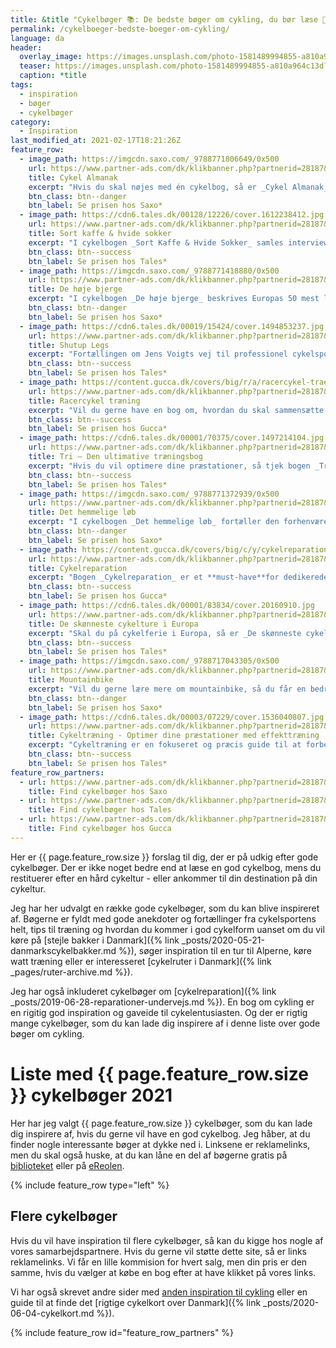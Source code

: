 ```yaml
---
title: &title "Cykelbøger 📚: De bedste bøger om cykling, du bør læse 🚴🚴‍♀️"
permalink: /cykelboeger-bedste-boeger-om-cykling/
language: da
header:
  overlay_image: https://images.unsplash.com/photo-1581489994855-a810a964c13d?ixid=MXwxMjA3fDB8MHxwaG90by1wYWdlfHx8fGVufDB8fHw%3D&ixlib=rb-1.2.1&auto=format&fit=crop&w=1989&q=80
  teaser: https://images.unsplash.com/photo-1581489994855-a810a964c13d?ixid=MXwxMjA3fDB8MHxwaG90by1wYWdlfHx8fGVufDB8fHw%3D&ixlib=rb-1.2.1&auto=format&fit=crop&w=400&q=80
  caption: *title
tags:
  - inspiration
  - bøger
  - cykelbøger
category:
  - Inspiration
last_modified_at: 2021-02-17T18:21:26Z
feature_row:
  - image_path: https://imgcdn.saxo.com/_9788771806649/0x500
    url: https://www.partner-ads.com/dk/klikbanner.php?partnerid=28187&bannerid=43264&htmlurl=https://www.saxo.com/dk/cykel-almanak_rolf-soerensen_indbundet_9788771806649
    title: Cykel Almanak
    excerpt: "Hvis du skal nøjes med én cykelbog, så er _Cykel Almanak_ skrevet af Rolf Sørensen et rigtig godt bud. Bogen har 500 sider med en løbskalender med 100 af verdens væsentligste løb beskrives. Du får også et et cykeltræningsprogram over 12 måneder for 3 niveauer. Derudover krydres bogen med interviews med nogle af de største cykelstjerner, tips og tricks samt lækre cykelfotos i en fotoserie."
    btn_class: btn--danger
    btn_label: Se prisen hos Saxo*
  - image_path: https://cdn6.tales.dk/00128/12226/cover.1612238412.jpg
    url: https://www.partner-ads.com/dk/klikbanner.php?partnerid=28187&bannerid=55214&htmlurl=https://tales.dk/sort-kaffe-hvide-sokker-takt-tone-og-traditioner-paa-landevejen_tonny-vorm_9788740041675
    title: Sort kaffe & hvide sokker
    excerpt: "I cykelbogen _Sort Kaffe & Hvide Sokker_ samles interviews med 12 af Danmarks bedste cykelryttere gennem tiden. Bjarne Riis, Rolf Sørensen m.fl. deler sjove oplevelser, genistreger og taktiske brølere. Bogen er glimrende underholdning for de passionerede cykelfans og dedikerede cykelmotionister med tips og tricks om cyklen, tøjet og træningen fra de bedste."
    btn_class: btn--success
    btn_label: Se prisen hos Tales*
  - image_path: https://imgcdn.saxo.com/_9788771418880/0x500
    url: https://www.partner-ads.com/dk/klikbanner.php?partnerid=28187&bannerid=43264&htmlurl=https://www.saxo.com/dk/de-hoeje-bjerge_daniel-friebe_hardback_9788771418880
    title: De høje bjerge
    excerpt: "I cykelbogen _De høje bjerge_ beskrives Europas 50 mest legendariske stigninger. Det er en perfekt bog, hvis du ønsker lidt inspiration til det næste bjerg som skal cykles. Hver stigning beskrives med flotte billeder, profiler af stigningerne og kort."
    btn_class: btn--danger
    btn_label: Se prisen hos Saxo*
  - image_path: https://cdn6.tales.dk/00019/15424/cover.1494853237.jpg
    url: https://www.partner-ads.com/dk/klikbanner.php?partnerid=28187&bannerid=55214&htmlurl=https://tales.dk/shut-up-legs-mit-vilde-ridt-med-og-uden-cyklen_jens-voigt_9788740616811
    title: Shutup Legs
    excerpt: "Fortællingen om Jens Voigts vej til professionel cykelsport er bemærkelsesværdig. Lige fra hans opvækst i Østtyskland, hvor Tour de France blot var noget, man hørte rygter om, til den sene professionelle debut i 1997 og de mange bedrifter, der fulgte på landevejene i de efterfølgende år."
    btn_class: btn--success
    btn_label: Se prisen hos Tales*
  - image_path: https://content.gucca.dk/covers/big/r/a/racercykel-traening_280085.jpg
    url: https://www.partner-ads.com/dk/klikbanner.php?partnerid=28187&bannerid=9399&htmlurl=https://www.gucca.dk/racercykel-traening-bog-p280085
    title: Racercykel træning
    excerpt: "Vil du gerne have en bog om, hvordan du skal sammensætte din træning, kost og øvelser for at optimere din performance, så kan cykelbogen _Racercykel træning_anbefales. I bogen bliver du guidet igennem flere forskellige niveauer af din cykeltræning – ligefra det basale om til det mere avanceret såsom hvordan du fx optimerer din restituering."
    btn_class: btn--success
    btn_label: Se prisen hos Gucca*
  - image_path: https://cdn6.tales.dk/00001/70375/cover.1497214104.jpg
    url: https://www.partner-ads.com/dk/klikbanner.php?partnerid=28187&bannerid=55214&htmlurl=https://tales.dk/tri_torbjoern-sindballe_9788702129410
    title: Tri – Den ultimative træningsbog
    excerpt: "Hvis du vil optimere dine præstationer, så tjek bogen _Tri – Den ultimative træningsbog_. Bogen henvender sig godt nok til triatlonudøvere, men er stadig meget brugbar for almindelige landevejscyklister. Bogens tips om teknik, træning, ernæring og psykologi sagtens kan videreføres over til landevejscyklister."
    btn_class: btn--success
    btn_label: Se prisen hos Tales*
  - image_path: https://imgcdn.saxo.com/_9788771372939/0x500
    url: https://www.partner-ads.com/dk/klikbanner.php?partnerid=28187&bannerid=43264&htmlurl=https://www.saxo.com/dk/det-hemmelige-loeb_tyler-hamilton-med-daniel-coyle_haeftet_9788771372939
    title: Det hemmelige løb
    excerpt: "I cykelbogen _Det hemmelige løb_ fortæller den forhenværende cykelrytter Tyler Hamilton om livet som professionel cykelrytter, som var præget af løgne, korruption og ikke mindst omfattende doping. Tyler indrømmer bl.a. sit eget dopingmisbrug og løfter sløret for Lance Armstrongs omfattende dopingbrug."
    btn_class: btn--danger
    btn_label: Se prisen hos Saxo*
  - image_path: https://content.gucca.dk/covers/big/c/y/cykelreparation_277853.jpg
    url: https://www.partner-ads.com/dk/klikbanner.php?partnerid=28187&bannerid=9399&htmlurl=https://www.gucca.dk/cykelreparation-bog-p277853
    title: Cykelreparation
    excerpt: "Bogen _Cykelreparation_ er et **must-have**for dedikerede cykelmotionister. For med denne bog kan du undgå at skulle gå ned i din lokale cykelhandler med din racercykel, når den skal efterses, repareres eller vedligeholdes. For denne bog guider dig til alt lige fra den daglige vedligeholdelse til de mere avancerede teknikker som fx hjulopretning eller gearjustering."
    btn_class: btn--success
    btn_label: Se prisen hos Gucca*
  - image_path: https://cdn6.tales.dk/00001/83834/cover.20160910.jpg
    url: https://www.partner-ads.com/dk/klikbanner.php?partnerid=28187&bannerid=55214&htmlurl=https://tales.dk/de-skoenneste-cykelture-i-europa-oplev-hele-europa-paa-cykel_thorsten-bronner_9788778578204
    title: De skønneste cykelture i Europa
    excerpt: "Skal du på cykelferie i Europa, så er _De skønneste cykelture i Europa_ cykelbogen, du bør eje. Bogen er skrevet af Thorsten Brönner, som har rejst Europa tyndt for at finde de bedste steder til cykelferie i Europa. I alt 16 lande ligefra Skandinavien til Montenegro. Hvert land beskrives grundigt, og der er en hel del flotte billeder for hvert land."
    btn_class: btn--success
    btn_label: Se prisen hos Tales*
  - image_path: https://imgcdn.saxo.com/_9788717043305/0x500
    url: https://www.partner-ads.com/dk/klikbanner.php?partnerid=28187&bannerid=43264&htmlurl=https://www.saxo.com/dk/mountain-bike_per-henrik-brask_indbundet_9788717043305
    title: Mountainbike
    excerpt: "Vil du gerne lære mere om mountainbike, så du får en bedre forståelse af køreteknikken, hvordan du træner optimalt, hvordan du vedligeholder din cykel, så er _Mountainbike_ bogen af cykeltræneren Per Henrik Brask et rigtig godt bud."
    btn_class: btn--danger
    btn_label: Se prisen hos Saxo*
  - image_path: https://cdn6.tales.dk/00003/07229/cover.1536040807.jpg
    url: https://www.partner-ads.com/dk/klikbanner.php?partnerid=28187&bannerid=55214&htmlurl=https://tales.dk/cykeltraening-optimer-dine-praestationer-med-effekttraening_claus-hechmann_9788702189179
    title: Cykeltræning - Optimer dine præstationer med effekttræning
    excerpt: "Cykeltræning er en fokuseret og præcis guide til at forbedre dine præstationer på cyklen med effekttræning. Princippet er enkelt: Du skal træne i at kunne cykle så hurtigt som muligt i så lang tid som muligt. Det gør du ved at stimulere din fedtforbrændning, og det kræver, at du træner din udholdenhed med varieret intensitet, hovedsageligt i de lette til moderate træningszoner og over rigtig mange kilometer."
    btn_class: btn--success
    btn_label: Se prisen hos Tales*
feature_row_partners:
  - url: https://www.partner-ads.com/dk/klikbanner.php?partnerid=28187&bannerid=43264&htmlurl=https://www.saxo.com/dk/products/search?query=cykelb%C3%B8ger
    title: Find cykelbøger hos Saxo
  - url: https://www.partner-ads.com/dk/klikbanner.php?partnerid=28187&bannerid=55214&htmlurl=https://tales.dk/soeg/?text=cykelb%C3%B8ger
    title: Find cykelbøger hos Tales
  - url: https://www.partner-ads.com/dk/klikbanner.php?partnerid=28187&bannerid=9399&htmlurl=https://www.gucca.dk/soegning/cykelb%25C3%25B8ger
    title: Find cykelbøger hos Gucca
---
```


Her er {{ page.feature_row.size }} forslag til dig, der er på udkig efter gode cykelbøger. Der er ikke noget bedre end at læse en god cykelbog, mens du restituerer efter en hård cykeltur - eller ankommer til din destination på din cykeltur.

Jeg har her udvalgt en række gode cykelbøger, som du kan blive inspireret af. Bøgerne er fyldt med gode anekdoter og fortællinger fra cykelsportens helt, tips til træning og hvordan du kommer i god cykelform uanset om du vil køre på [stejle bakker i Danmark]({% link _posts/2020-05-21-danmarkscykelbakker.md %}), søger inspiration til en tur til Alperne, køre watt træning eller er interesseret [cykelruter i Danmark]({% link _pages/ruter-archive.md %}).

Jeg har også inkluderet cykelbøger om [cykelreparation]({% link _posts/2019-06-28-reparationer-undervejs.md %}). En bog om cykling er en rigitig god inspiration og gaveide til cykelentusiasten. Og der er rigtig mange cykelbøger, som du kan lade dig inspirere af i denne liste over gode bøger om cykling.

# Liste med {{ page.feature_row.size }} cykelbøger 2021

Her har jeg valgt {{ page.feature_row.size }} cykelbøger, som du kan lade dig inspirere af, hvis du gerne vil have en god cykelbog. Jeg håber, at du finder nogle interessante bøger at dykke ned i. Linksene er reklamelinks, men du skal også huske, at du kan låne en del af bøgerne gratis på [biblioteket](https://bibliotek.dk/) eller på [eReolen](https://ereolen.dk/).

{% include feature_row type="left" %}

## Flere cykelbøger

Hvis du vil have inspiration til flere cykelbøger, så kan du kigge hos nogle af vores samarbejdspartnere. Hvis du gerne vil støtte dette site, så er links reklamelinks. Vi får en lille kommision for hvert salg, men din pris er den samme, hvis du vælger at købe en bog efter at have klikket på vores links.

Vi har også skrevet andre sider med [anden inspiration til cykling](/inspiration/) eller en guide til at finde det [rigtige cykelkort over Danmark]({% link _posts/2020-06-04-cykelkort.md %}).

{% include feature_row id="feature_row_partners"  %}
